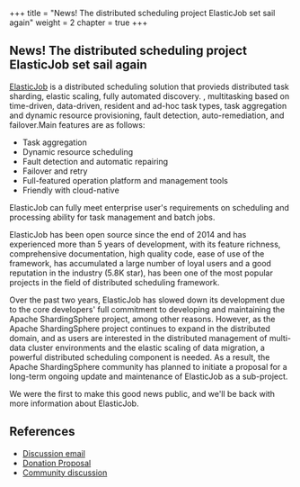 
+++
title = "News! The distributed scheduling project ElasticJob set sail again"
weight = 2
chapter = true
+++

## News! The distributed scheduling project ElasticJob set sail again

[ElasticJob](https://github.com/elasticjob) is a distributed scheduling solution that provieds distributed task sharding, elastic scaling, fully automated discovery. , multitasking based on time-driven, data-driven, resident and ad-hoc task types, task aggregation and dynamic resource provisioning, fault detection, auto-remediation, and failover.Main features are as follows:

 * Task aggregation
 * Dynamic resource scheduling
 * Fault detection and automatic repairing
 * Failover and retry
 * Full-featured operation platform and management tools
 * Friendly with cloud-native

ElasticJob can fully meet enterprise user's requirements on scheduling and processing ability for task management and batch jobs.

ElasticJob has been open source since the end of 2014 and has experienced more than 5 years of development, with its feature richness, comprehensive documentation, high quality code, ease of use of the framework, has accumulated a large number of loyal users and a good reputation in the industry (5.8K star), has been one of the most popular projects in the field of distributed scheduling framework.

Over the past two years, ElasticJob has slowed down its development due to the core developers' full commitment to developing and maintaining the Apache ShardingSphere project, among other reasons. However, as the Apache ShardingSphere project continues to expand in the distributed domain, and as users are interested in the distributed management of multi-data cluster environments and the elastic scaling of data migration, a powerful distributed scheduling component is needed. As a result, the Apache ShardingSphere community has planned to initiate a proposal for a long-term ongoing update and maintenance of ElasticJob as a sub-project.

We were the first to make this good news public, and we'll be back with more information about ElasticJob.

## References
* [Discussion email](https://lists.apache.org/thread.html/rd6171e2065be6bcfbeb7aba7e5c876eeed04db585c6ab78fc03a581c%40%3Cdev.shardingsphere.apache.org%3E)
* [Donation Proposal](https://cwiki.apache.org/confluence/display/SHARDINGSPHERE/ElasticJob+Donation+Proposal)
* [Community discussion](https://github.com/elasticjob/elastic-job-lite/issues/728)
